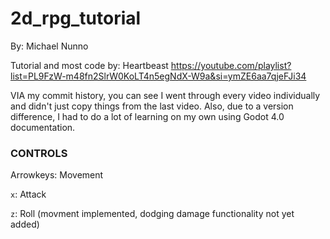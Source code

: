 # 2d_rpg_tutorial

By: Michael Nunno

Tutorial and most code by: Heartbeast 
https://youtube.com/playlist?list=PL9FzW-m48fn2SlrW0KoLT4n5egNdX-W9a&si=ymZE6aa7qjeFJi34

VIA my commit history, you can see I went through every video individually and didn't just copy things from the last video. Also, due to a version difference, I had to do a lot of learning on my own using Godot 4.0 documentation.

### CONTROLS
Arrowkeys: Movement

`x`: Attack

`z`: Roll (movment implemented, dodging damage functionality not yet added)

